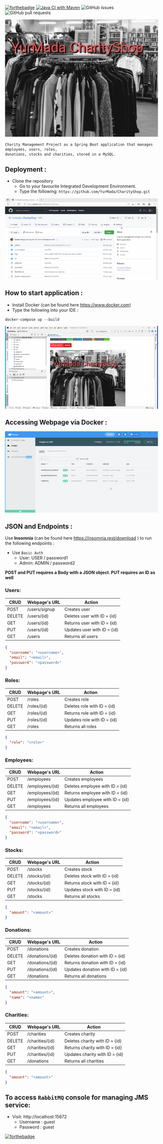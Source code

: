 [![forthebadge](https://forthebadge.com/images/badges/made-with-java.svg)](https://forthebadge.com)
[![Java CI with Maven](https://github.com/YurMada/CharityShop/actions/workflows/maven.yml/badge.svg)](https://github.com/YurMada/CharityShop/actions/workflows/maven.yml)
![GitHub issues](https://img.shields.io/github/issues-raw/YurMada/CharityShop)
![GitHub pull requests](https://img.shields.io/github/issues-pr/YurMada/CharityShop)


![mainImage](src/main/resources/static/images/test.png)
```
Charity Management Project as a Spring Boot application that manages employees, users, roles,
donations, stocks and charities, stored in a MySQL.
```

##  Deployment :





- Clone the repository
    - Go to your favourite Integrated Development Environment.
    - Type the following: `https://github.com/YurMada/CharityShop.git`


![](.github/images/TryOne.gif)

## How to start application :

- Install Docker (can be found here  https://www.docker.com)
- Type the following into your IDE :

```
docker-compose up --build
```

![](.github/images/TryTwo.gif)

## Accessing Webpage via Docker :

![](.github/images/TryThree.gif)


## JSON and Endpoints :



Use **Insomnia** (can be found here https://insomnia.rest/download ) to run the following endpoints :

- Use `Basic Auth`
  - User:  USER / password1
  - Admin: ADMIN / password2

**POST and PUT requires a Body with a JSON object. PUT requires an ID as well**

### Users:

| CRUD   | Webpage's URL | Action                      |
|--------|---------------|-----------------------------|
| POST   | /users/signup | Creates user                |
| DELETE | /users/{id}   | Deletes user with ID = {id} |
| GET    | /users/{id}   | Returns user with ID = {id} |
| PUT    | /users/{id}   | Updates user with ID = {id} |
| GET    | /users        | Returns all users           |

```json
{
  "username": "<username>",
  "email": "<email>",
  "password": "<password>"
}
```

### Roles:

| CRUD   | Webpage's URL | Action                      |
|--------|---------------|-----------------------------|
| POST   | /roles        | Creates role                |
| DELETE | /roles/{id}   | Deletes role with ID = {id} |
| GET    | /roles/{id}   | Returns role with ID = {id} |
| PUT    | /roles/{id}   | Updates role with ID = {id} |
| GET    | /roles        | Returns all roles           |

```json
{
  "role": "<role>"
}
```

### Employees:

| CRUD   | Webpage's URL   | Action                          |
|--------|-----------------|---------------------------------|
| POST   | /employees      | Creates employees               |
| DELETE | /employees/{id} | Deletes employee with ID = {id} |
| GET    | /employees/{id} | Returns employee with ID = {id} |
| PUT    | /employees/{id} | Updates employee with ID = {id} |
| GET    | /employees      | Returns all employees           |

```json
{
  "username": "<username>",
  "email": "<email>",
  "password": "<password>"
}
```

### Stocks:

| CRUD   | Webpage's URL | Action                       |
|--------|---------------|------------------------------|
| POST   | /stocks       | Creates stock                |
| DELETE | /stocks/{id}  | Deletes stock with ID = {id} |
| GET    | /stocks/{id}  | Returns stock with ID = {id} |
| PUT    | /stocks/{id}  | Updates stock with ID = {id} |
| GET    | /stocks       | Returns all stocks           |

```json
{
  "amount": "<amount>"
}
```

### Donations:

| CRUD   | Webpage's URL   | Action                          |
|--------|-----------------|---------------------------------|
| POST   | /donations      | Creates donation                |
| DELETE | /donations/{id} | Deletes donation with ID = {id} |
| GET    | /donations/{id} | Returns donation with ID = {id} |
| PUT    | /donations/{id} | Updates donation with ID = {id} |
| GET    | /donations      | Returns all donations           |

```json
{
  "amount": "<amount>",
  "name": "<name>"
}
```

### Charities:

| CRUD   | Webpage's URL   | Action                         |
|--------|-----------------|--------------------------------|
| POST   | /charities      | Creates charity                |
| DELETE | /charities/{id} | Deletes charity with ID = {id} |
| GET    | /charities/{id} | Returns charity with ID = {id} |
| PUT    | /charities/{id} | Updates charity with ID = {id} |
| GET    | /donations      | Returns all charities          |

```json
{
  "amount": "<amount>"
}
```

## To access `RabbitMQ` console for managing JMS service:
  - Visit: http://localhost:15672
    - Username : guest
    - Password : guest


 

[![forthebadge](https://forthebadge.com/images/badges/powered-by-coffee.svg)](https://forthebadge.com)
